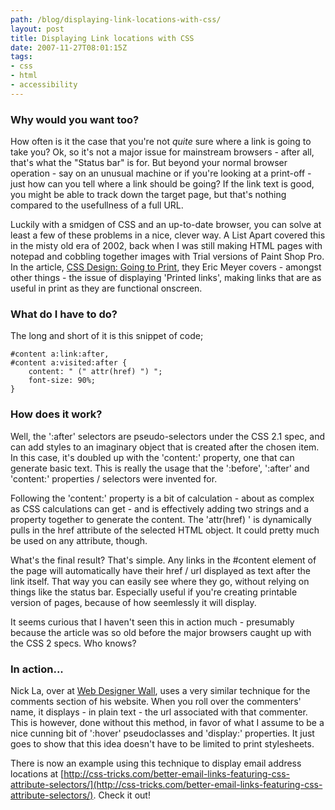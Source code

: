 ```yaml
---
path: /blog/displaying-link-locations-with-css/
layout: post
title: Displaying Link locations with CSS
date: 2007-11-27T08:01:15Z
tags:
- css
- html
- accessibility
---
```


### Why would you want too?

How often is it the case that you're not _quite_ sure where a link is going to take you? Ok, so it's not a major issue for mainstream browsers - after all, that's what the "Status bar" is for. But beyond your normal browser operation - say on an unusual machine or if you're looking at a print-off - just how can you tell where a link should be going? If the link text is good, you might be able to track down the target page, but that's nothing compared to the usefullness of a full URL.

Luckily with a smidgen of CSS and an up-to-date browser, you can solve at least a few of these problems in a nice, clever way. A List Apart covered this in the misty old era of 2002, back when I was still making HTML pages with notepad and cobbling together images with Trial versions of Paint Shop Pro. In the article, [CSS Design: Going to Print](http://www.alistapart.com/articles/goingtoprint/ "Open link in a new window"), they Eric Meyer covers - amongst other things - the issue of displaying 'Printed links', making links that are as useful in print as they are functional onscreen.

### What do I have to do?

The long and short of it is this snippet of code;

    #content a:link:after, 
    #content a:visited:after { 
        content: " (" attr(href) ") ";
        font-size: 90%;
    }

### How does it work?

Well, the ':after' selectors are pseudo-selectors under the CSS 2.1 spec, and can add styles to an imaginary object that is created after the chosen item. In this case, it's doubled up with the 'content:' property, one that can generate basic text. This is really the usage that the ':before', ':after' and 'content:' properties / selectors were invented for.

Following the 'content:' property is a bit of calculation - about as complex as CSS calculations can get - and is effectively adding two strings and a property together to generate the content. The 'attr(href) ' is dynamically pulls in the href attribute of the selected HTML object. It could pretty much be used on any attribute, though.

What's the final result? That's simple. Any links in the #content element of the page will automatically have their href / url displayed as text after the link itself. That way you can easily see where they go, without relying on things like the status bar. Especially useful if you're creating printable version of pages, because of how seemlessly it will display.

It seems curious that I haven't seen this in action much - presumably because the article was so old before the major browsers caught up with the CSS 2 specs. Who knows?

### In action...

Nick La, over at [Web Designer Wall](http://www.webdesignerwall.com/ "Open link in a new window"), uses a very similar technique for the comments section of his website. When you roll over the commenters' name, it displays - in plain text - the url associated with that commenter. This is however, done without this method, in favor of what I assume to be a nice cunning bit of ':hover' pseudoclasses and 'display:' properties. It just goes to show that this idea doesn't have to be limited to print stylesheets.

There is now an example using this technique to display email address locations at [http://css-tricks.com/better-email-links-featuring-css-attribute-selectors/](http://css-tricks.com/better-email-links-featuring-css-attribute-selectors/). Check it out!